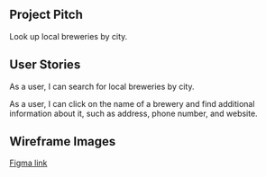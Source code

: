 ## Project Pitch
Look up local breweries by city.

## User Stories
As a user, I can search for local breweries by city.

As a user, I can click on the name of a brewery and find additional information about it, such as address, phone number, and website.

## Wireframe Images
[Figma link](https://www.figma.com/file/rnpnyLgBT3HZCcQ0EYOFX2/Phase-1-Project-Wireframe?node-id=0%3A1)